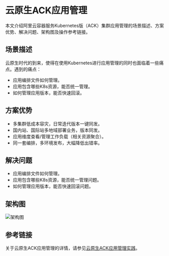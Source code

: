 # 云原生ACK应用管理

本文介绍阿里云容器服务Kubernetes版（ACK）集群应用管理的场景描述、方案优势、解决问题、架构图及操作参考链接。

## 场景描述

云原生时代的到来，使得在使用Kubernetes进行应用管理的同时也面临着一些痛点。遇到的痛点：

-   应用编排文件如何管理。
-   应用包含哪些K8s资源，能否统一管理。
-   如何管理应用版本，能否快速回滚。

## 方案优势

-   多集群低成本容灾，日常迭代版本一键同发。
-   国内站、国际站多地域部署业务，版本同发。
-   应用维度查看/管理工作负载（相关资源聚合）。
-   同一套编排，多环境发布，大幅降低出错率。

## 解决问题

-   应用编排文件如何管理。
-   应用包含哪些K8s资源，能否统一管理问题。
-   如何管理应用版本，能否快速回滚问题。

## 架构图

![架构图](https://static-aliyun-doc.oss-accelerate.aliyuncs.com/assets/img/zh-CN/7265872261/p280363.png)

## 参考链接

关于云原生ACK应用管理的详情，请参见[云原生ACK应用管理实践](https://bp.aliyun.com/detail/180)。


